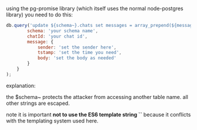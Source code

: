 using the pg-promise library (which itself uses the normal node-postgres library) you need to do this:

```javascript
db.query('update ${schema~}.chats set messages = array_prepend(${message}, messages) where chat_id = ${chatId}', {
        schema: 'your schema name',
        chatId: 'your chat id',
        message: {
            sender: 'set the sender here',
            tstamp: 'set the time you need',
            body: 'set the body as needed'
        }
    }
);
```
explanation:

the $schema~ protects the attacker from accessing another table name. all other strings are escaped.

note it is important **not to use the ES6 template string ``** because it conflicts with the templating system used here.

